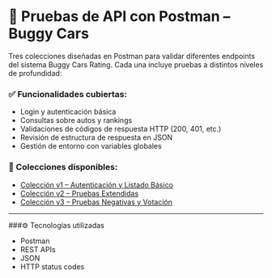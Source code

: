 # 🔌 Pruebas de API con Postman – Buggy Cars

Tres colecciones diseñadas en Postman para validar diferentes endpoints del sistema Buggy Cars Rating. Cada una incluye pruebas a distintos niveles de profundidad:

### ✅ Funcionalidades cubiertas:
- Login y autenticación básica
- Consultas sobre autos y rankings
- Validaciones de códigos de respuesta HTTP (200, 401, etc.)
- Revisión de estructura de respuesta en JSON
- Gestión de entorno con variables globales

### 📎 Colecciones disponibles:
- [Colección v1 – Autenticación y Listado Básico](https://villaverdesantiago123-8978650.postman.co/workspace/Buggy-cars-APIS~06c4962a-633f-465d-9ad4-464f30eadc24/collection/47290085-28b24aaf-83f9-4650-9ffe-1176dfa86e92?action=share&source=copy-link&creator=47290085)
- [Colección v2 – Pruebas Extendidas](https://villaverdesantiago123-8978650.postman.co/workspace/Buggy-cars-APIS~06c4962a-633f-465d-9ad4-464f30eadc24/collection/47290085-d27c86ba-3c4b-45e5-9a37-eda9b9bb2c82?action=share&source=copy-link&creator=47290085)
- [Colección v3 – Pruebas Negativas y Votación](https://villaverdesantiago123-8978650.postman.co/workspace/Buggy-cars-APIS~06c4962a-633f-465d-9ad4-464f30eadc24/collection/47290085-b7fe89bf-6f1d-4c03-974c-0245e98cc7af?action=share&source=copy-link&creator=47290085)

---

###⚙️ Tecnologías utilizadas
- Postman
- REST APIs
- JSON
- HTTP status codes
